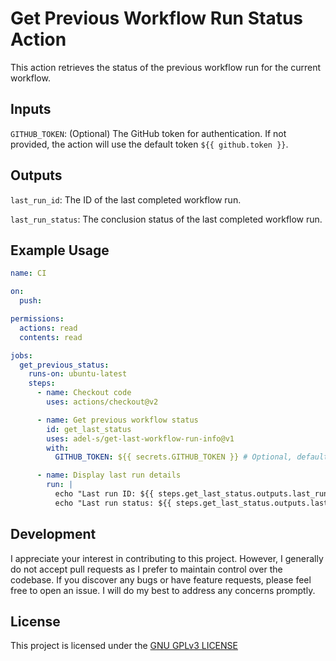 # Get Previous Workflow Run Status Action

This action retrieves the status of the previous workflow run for the current workflow.

## Inputs

`GITHUB_TOKEN`: (Optional) The GitHub token for authentication. If not provided, the action will use the default token `${{ github.token }}`.

## Outputs

`last_run_id`: The ID of the last completed workflow run.

`last_run_status`: The conclusion status of the last completed workflow run.

## Example Usage

```yaml
name: CI

on:
  push:

permissions:
  actions: read
  contents: read

jobs:
  get_previous_status:
    runs-on: ubuntu-latest
    steps:
      - name: Checkout code
        uses: actions/checkout@v2

      - name: Get previous workflow status
        id: get_last_status
        uses: adel-s/get-last-workflow-run-info@v1
        with:
          GITHUB_TOKEN: ${{ secrets.GITHUB_TOKEN }} # Optional, default is ${{ github.token }}

      - name: Display last run details
        run: |
          echo "Last run ID: ${{ steps.get_last_status.outputs.last_run_id }}"
          echo "Last run status: ${{ steps.get_last_status.outputs.last_run_status }}"
```

## Development
I appreciate your interest in contributing to this project. However, I generally do not accept pull requests as I prefer to maintain control over the codebase. 
If you discover any bugs or have feature requests, please feel free to open an issue. I will do my best to address any concerns promptly.

## License
This project is licensed under the [GNU GPLv3 LICENSE](./LICENSE)
